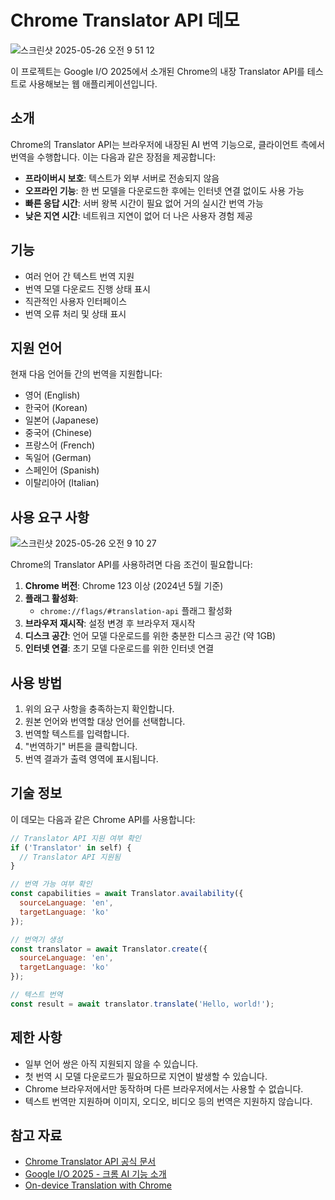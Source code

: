 # Chrome Translator API 데모

![스크린샷 2025-05-26 오전 9 51 12](https://github.com/user-attachments/assets/eef95e56-13c5-464a-8a17-24dabc5529d9)


이 프로젝트는 Google I/O 2025에서 소개된 Chrome의 내장 Translator API를 테스트로 사용해보는 웹 애플리케이션입니다.

## 소개

Chrome의 Translator API는 브라우저에 내장된 AI 번역 기능으로, 클라이언트 측에서 번역을 수행합니다. 이는 다음과 같은 장점을 제공합니다:

- **프라이버시 보호**: 텍스트가 외부 서버로 전송되지 않음
- **오프라인 기능**: 한 번 모델을 다운로드한 후에는 인터넷 연결 없이도 사용 가능
- **빠른 응답 시간**: 서버 왕복 시간이 필요 없어 거의 실시간 번역 가능
- **낮은 지연 시간**: 네트워크 지연이 없어 더 나은 사용자 경험 제공

## 기능

- 여러 언어 간 텍스트 번역 지원
- 번역 모델 다운로드 진행 상태 표시
- 직관적인 사용자 인터페이스
- 번역 오류 처리 및 상태 표시

## 지원 언어

현재 다음 언어들 간의 번역을 지원합니다:

- 영어 (English)
- 한국어 (Korean)
- 일본어 (Japanese)
- 중국어 (Chinese)
- 프랑스어 (French)
- 독일어 (German)
- 스페인어 (Spanish)
- 이탈리아어 (Italian)

## 사용 요구 사항

![스크린샷 2025-05-26 오전 9 10 27](https://github.com/user-attachments/assets/b25b33bf-2e9c-47c8-807e-9dd087c9862b)


Chrome의 Translator API를 사용하려면 다음 조건이 필요합니다:

1. **Chrome 버전**: Chrome 123 이상 (2024년 5월 기준)
2. **플래그 활성화**:
   - `chrome://flags/#translation-api` 플래그 활성화
3. **브라우저 재시작**: 설정 변경 후 브라우저 재시작
4. **디스크 공간**: 언어 모델 다운로드를 위한 충분한 디스크 공간 (약 1GB)
5. **인터넷 연결**: 초기 모델 다운로드를 위한 인터넷 연결

## 사용 방법

1. 위의 요구 사항을 충족하는지 확인합니다.
2. 원본 언어와 번역할 대상 언어를 선택합니다.
3. 번역할 텍스트를 입력합니다.
4. "번역하기" 버튼을 클릭합니다.
5. 번역 결과가 출력 영역에 표시됩니다.

## 기술 정보

이 데모는 다음과 같은 Chrome API를 사용합니다:

```javascript
// Translator API 지원 여부 확인
if ('Translator' in self) {
  // Translator API 지원됨
}

// 번역 가능 여부 확인
const capabilities = await Translator.availability({
  sourceLanguage: 'en',
  targetLanguage: 'ko'
});

// 번역기 생성
const translator = await Translator.create({
  sourceLanguage: 'en',
  targetLanguage: 'ko'
});

// 텍스트 번역
const result = await translator.translate('Hello, world!');
```

## 제한 사항

- 일부 언어 쌍은 아직 지원되지 않을 수 있습니다.
- 첫 번역 시 모델 다운로드가 필요하므로 지연이 발생할 수 있습니다.
- Chrome 브라우저에서만 동작하며 다른 브라우저에서는 사용할 수 없습니다.
- 텍스트 번역만 지원하며 이미지, 오디오, 비디오 등의 번역은 지원하지 않습니다.

## 참고 자료

- [Chrome Translator API 공식 문서](https://developer.chrome.com/docs/ai/translator-api)
- [Google I/O 2025 - 크롬 AI 기능 소개](https://io.google/2025)
- [On-device Translation with Chrome](https://developer.chrome.com/docs/ai/translate-on-device)
